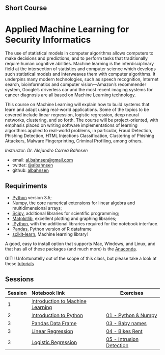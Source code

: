 ## Short Course
# Applied Machine Learning for Security Informatics

The use of statistical models in computer algorithms allows computers to make decisions and predictions, and to perform tasks that traditionally require human cognitive abilities. Machine learning is the interdisciplinary field at the intersection of statistics and computer science which develops such statistical models and interweaves them with computer algorithms. It underpins many modern technologies, such as speech recognition, Internet search, bioinformatics and computer vision—Amazon’s recommender system, Google’s driverless car and the most recent imaging systems for cancer diagnosis are all based on Machine Learning technology. 

This course on Machine Learning will explain how to build systems that learn and adapt using real-world applications. Some of the topics to be covered include linear regression, logistic regression, deep neural networks, clustering, and so forth. The course will be project-oriented, with emphasis placed on writing software implementations of learning algorithms applied to real-world problems, in particular, Fraud Detection, Phishing Detection, HTML Injections Classification, Clustering of Phishing Attackers, Malware Fingerprinting, Criminal Profiling, among others.

*Instructor: Dr. Alejandro Correa Bahnsen*

- email: <al.bahnsen@gmail.com>
- twitter: [@albahnsen](https://twitter.com/albahnsen)
- github: [albahnsen](http://github.com/albahnsen)

## Requiriments 
* [Python](http://www.python.org) version 3.5;
* [Numpy](http://www.numpy.org), the core numerical extensions for linear algebra and multidimensional arrays;
* [Scipy](http://www.scipy.org), additional libraries for scientific programming;
* [Matplotlib](http://matplotlib.sf.net), excellent plotting and graphing libraries;
* [IPython](http://ipython.org), with the additional libraries required for the notebook interface.
* [Pandas](http://pandas.pydata.org/), Python version of R dataframe
* [scikit-learn](http://scikit-learn.org), Machine learning library!

A good, easy to install option that supports Mac, Windows, and Linux, and that has all of these packages (and much more) is the [Anaconda](https://www.continuum.io/).

GIT!! Unfortunatelly out of the scope of this class, but please take a look at these [tutorials](https://help.github.com/articles/good-resources-for-learning-git-and-github/)

## Sessions

| Session         | Notebook link         | Exercises |
| :------------- | :------------- | ----| 
| 1 | [Introduction to Machine Learning](http://nbviewer.jupyter.org/github/albahnsen/ML_SecurityInformatics/blob/master/notebooks/01-IntroMachineLearning.ipynb)|  |
| 2 | [Introduction to Python](http://nbviewer.jupyter.org/github/albahnsen/ML_SecurityInformatics/blob/master/notebooks/02-IntroPython.ipynb) | [01 - Python  & Numpy](http://nbviewer.jupyter.org/github/albahnsen/ML_SecurityInformatics/blob/master/exercises/02-Python%26Numpy.ipynb) |
| 3 | [Pandas Data Frame](http://nbviewer.jupyter.org/github/albahnsen/ML_SecurityInformatics/blob/master/notebooks/03-Pandas.ipynb) | [03 - Baby names](http://nbviewer.jupyter.org/github/albahnsen/ML_SecurityInformatics/blob/master/exercises/03-BabyNames.ipynb) |
| 3 | [Linear Regression](http://nbviewer.jupyter.org/github/albahnsen/ML_SecurityInformatics/blob/master/notebooks/04-linear_regression.ipynb) | [04 - Bikes Rent](http://nbviewer.jupyter.org/github/albahnsen/ML_SecurityInformatics/blob/master/exercises/04-BikesRent.ipynb) |
| 3 | [Logistic Regression](http://nbviewer.jupyter.org/github/albahnsen/ML_SecurityInformatics/blob/master/notebooks/05-logistic_regression.ipynb) | [05 - Intrusion Detection](http://nbviewer.jupyter.org/github/albahnsen/ML_SecurityInformatics/blob/master/exercises/05-IntrusionDetection.ipynb) |
